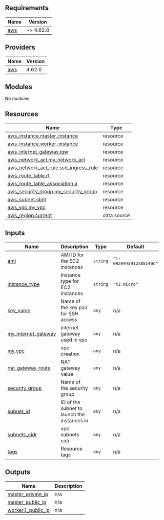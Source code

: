 ## Requirements

| Name | Version |
|------|---------|
| <a name="requirement_aws"></a> [aws](#requirement\_aws) | ~> 4.62.0 |

## Providers

| Name | Version |
|------|---------|
| <a name="provider_aws"></a> [aws](#provider\_aws) | 4.62.0 |

## Modules

No modules.

## Resources

| Name | Type |
|------|------|
| [aws_instance.master_instance](https://registry.terraform.io/providers/hashicorp/aws/latest/docs/resources/instance) | resource |
| [aws_instance.worker_instance](https://registry.terraform.io/providers/hashicorp/aws/latest/docs/resources/instance) | resource |
| [aws_internet_gateway.igw](https://registry.terraform.io/providers/hashicorp/aws/latest/docs/resources/internet_gateway) | resource |
| [aws_network_acl.my_network_acl](https://registry.terraform.io/providers/hashicorp/aws/latest/docs/resources/network_acl) | resource |
| [aws_network_acl_rule.ssh_ingress_rule](https://registry.terraform.io/providers/hashicorp/aws/latest/docs/resources/network_acl_rule) | resource |
| [aws_route_table.rt](https://registry.terraform.io/providers/hashicorp/aws/latest/docs/resources/route_table) | resource |
| [aws_route_table_association.a](https://registry.terraform.io/providers/hashicorp/aws/latest/docs/resources/route_table_association) | resource |
| [aws_security_group.my_security_group](https://registry.terraform.io/providers/hashicorp/aws/latest/docs/resources/security_group) | resource |
| [aws_subnet.sbnt](https://registry.terraform.io/providers/hashicorp/aws/latest/docs/resources/subnet) | resource |
| [aws_vpc.my_vpc](https://registry.terraform.io/providers/hashicorp/aws/latest/docs/resources/vpc) | resource |
| [aws_region.current](https://registry.terraform.io/providers/hashicorp/aws/latest/docs/data-sources/region) | data source |

## Inputs

| Name | Description | Type | Default | Required |
|------|-------------|------|---------|:--------:|
| <a name="input_ami"></a> [ami](#input\_ami) | AMI ID for the EC2 instances | `string` | `"i-092e94a912388140d"` | no |
| <a name="input_instance_type"></a> [instance\_type](#input\_instance\_type) | Instance type for EC2 instances | `string` | `"t2.micro"` | no |
| <a name="input_key_name"></a> [key\_name](#input\_key\_name) | Name of the key pair for SSH access | `any` | n/a | yes |
| <a name="input_my_internet_gateway"></a> [my\_internet\_gateway](#input\_my\_internet\_gateway) | internet gateway used in vpc | `any` | n/a | yes |
| <a name="input_my_vpc"></a> [my\_vpc](#input\_my\_vpc) | vpc creation | `any` | n/a | yes |
| <a name="input_nat_gateway_route"></a> [nat\_gateway\_route](#input\_nat\_gateway\_route) | NAT gateway value | `any` | n/a | yes |
| <a name="input_security_group"></a> [security\_group](#input\_security\_group) | Name of the security group | `any` | n/a | yes |
| <a name="input_subnet_id"></a> [subnet\_id](#input\_subnet\_id) | ID of the subnet to launch the instances in | `any` | n/a | yes |
| <a name="input_subnets_cidr"></a> [subnets\_cidr](#input\_subnets\_cidr) | vpc subnets cidr | `any` | n/a | yes |
| <a name="input_tags"></a> [tags](#input\_tags) | Resource tags | `any` | n/a | yes |

## Outputs

| Name | Description |
|------|-------------|
| <a name="output_master_private_ip"></a> [master\_private\_ip](#output\_master\_private\_ip) | n/a |
| <a name="output_master_public_ip"></a> [master\_public\_ip](#output\_master\_public\_ip) | n/a |
| <a name="output_worker1_public_ip"></a> [worker1\_public\_ip](#output\_worker1\_public\_ip) | n/a |
